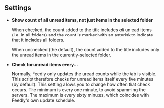 ## Settings

- **Show count of all unread items, not just items in the selected folder**

  When checked, the count added to the title includes _all_ unread items (i.e.
  in all folders) and the count is marked with an asterisk to indicate that it
  includes all folders.

  When unchecked (the default), the count added to the title includes only the
  unread items in the currently-selected folder.

- **Check for unread items every…**

  Normally, Feedly only updates the uread counts while the tab is visible. This
  script therefore checks for unread items itself every five minutes (by
  default). This setting allows you to change how often that check occurs. The
  minimum is every one minute, to avoid spamming the servers. The maximum is
  every sixty minutes, which coincides with Feedly's own update schedule.
